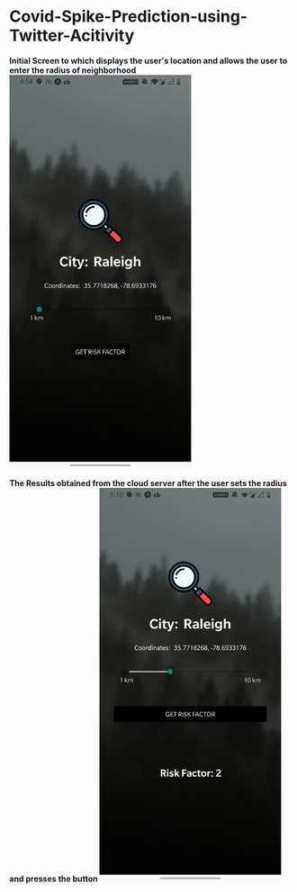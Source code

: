 # Covid-Spike-Prediction-using-Twitter-Acitivity

<b> Initial Screen to which displays the user's location and allows the user to enter the radius of neighborhood </b>
<img src="https://github.com/Rohanmestri/Covid-Spike-Prediction-using-Twitter-Acitivity/blob/main/assets/Screenshot_20201108-165453.jpg" height="700"/>
<br/>

<b> The Results obtained from the cloud server after the user sets the radius and presses the button </b>
<img src="https://github.com/Rohanmestri/Covid-Spike-Prediction-using-Twitter-Acitivity/blob/main/assets/Screenshot_20201108-171935.jpg" height="700"/>
<br/>


